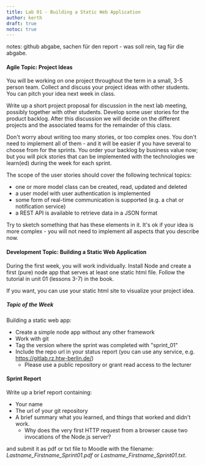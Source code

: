 ```yaml
---
title: Lab 01 - Building a Static Web Application
author: kerth
draft: true
notoc: true
---
```


notes: github abgabe, sachen für den report - was soll rein, tag für die abgabe.

#### Agile Topic: Project Ideas

You will be working on one project throughout the term in a small, 3-5 person team.
Collect and discuss your project ideas with other students. You can pitch your idea next week in class.

Write up a short project proposal for discussion in the next lab meeting, possibly together with other
students. Develop some user stories for the product backlog. After this discussion we will decide on the
different projects and the associated teams for the remainder of this class.

Don't worry about writing too many stories, or too complex ones. You don't need to implement all of them -
and it will be easier if you have several to choose from for the sprints. You order your backlog by business
value now; but you will pick stories that can be implemented with the technologies we learn(ed) during the week
for each sprint.

The scope of the user stories should cover the following technical topics:

* one or more model class can be created, read, updated and deleted
* a user model with user authentication is implemented
* some form of real-time communication is supported (e.g. a chat or notification service)
* a REST API is available to retrieve data in a JSON format

Try to sketch something that has these elements in it. It's ok if your idea is more complex - you will not need to
implement all aspects that you describe now.

#### Development Topic: Building a Static Web Application

During the first week, you will work individually. Install Node and create a first (pure)
node app that serves at least one static html file. Follow the tutorial in unit 01 (lessons 3-7) in the book.

If you want, you can use your static html site to visualize your project idea.

##### Topic of the Week

Building a static web app:

- Create a simple node app without any other framework
- Work with git
- Tag the version where the sprint was completed with "sprint_01"
- Include the repo url in your status report (you can use any service, e.g. https://gitlab.rz.htw-berlin.de/)
  - Please use a public repository or grant read access to the lecturer

#### Sprint Report

Write up a brief report containing:

- Your name
- The url of your git repository
- A brief summary what you learned, and things that worked and didn't work.
  - Why does the very first HTTP request from a browser cause two invocations of the Node.js server?

and submit it as pdf or txt file to Moodle with the filename: _Lastname\_Firstname\_Sprint01.pdf_ or
_Lastname\_Firstname\_Sprint01.txt_.
